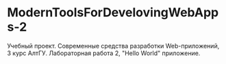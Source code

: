 # ModernToolsForDevelovingWebApps-2
Учебный проект. Современные средства разработки Web-приложений, 3 курс АлтГУ. 
Лабораторная работа 2,  "Hello World" приложение.
